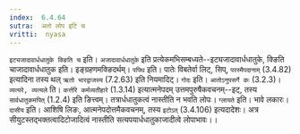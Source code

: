 ```yaml
---
index:  6.4.64
sutra:  अतो लोप इटि च
vritti:  nyasa
---
```


`इट्यजादावार्धधातुके क्ङिति च` इति। `अजादावार्धधातुके` इति प्रत्येकमभिसम्बध्यते--इट्यजादावार्धधातुके, क्ङिति चाजादावार्धधातुक इति। इङ्ग्रहणमक्ङिदर्थम्। `पपिथ` इति। पातेः विबतेर्वा लिट्, सिप्, `परस्मैपदानाम्` (3.4.82) इत्यादिना तस्य थल् `ऋतो भारद्वाजस्य` (7.2.63) इति नियमादिट्। `गोदः` इति। `आतोऽनुपसर्गे कः` (3.2.3)।
`व्यत्यरे, व्यत्यले` ति। `कर्त्तरि कर्मव्यतीहारे` (1.3.14) इत्यात्मनेपदम् उत्तमपुरुषैकवचनम्--इट्, तस्य `सार्वधातुकमपित्` (1.2.4) इति ङित्त्वम्। तत्रार्धधातुकत्वं नास्तीति न भवति लोपः।
`ग्लायते` इति। भावे लकारः। `दासीय` इति। आशिषि लिङः, आत्मनेपदोत्तमैकवचनम्, तस्य `इटोऽत्` (3.4.106) इत्यदादेशः। अत्र सीयुटस्तद्भक्तत्वादिटोजादित्वं नास्तीति सत्यपयार्धधातुकाजादीत्वे लोपाभावः।।

